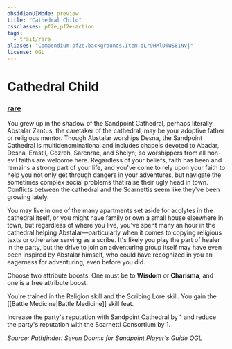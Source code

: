 ```yaml
---
obsidianUIMode: preview
title: "Cathedral Child"
cssclasses: pf2e,pf2e-action
tags:
  - trait/rare
aliases: "Compendium.pf2e.backgrounds.Item.qLr9HMlDTWS81NVj"
license: OGL
---
```

# Cathedral Child

### [rare](rare "Rare Rarity Trait")






You grew up in the shadow of the Sandpoint Cathedral, perhaps literally. Abstalar Zantus, the caretaker of the cathedral, may be your adoptive father or religious mentor. Though Abstalar worships Desna, the Sandpoint Cathedral is multidenominational and includes chapels devoted to Abadar, Desna, Erastil, Gozreh, Sarenrae, and Shelyn; so worshippers from all non-evil faiths are welcome here. Regardless of your beliefs, faith has been and remains a strong part of your life, and you've come to rely upon your faith to help you not only get through dangers in your adventures, but navigate the sometimes complex social problems that raise their ugly head in town. Conflicts between the cathedral and the Scarnettis seem like they've been growing lately.

You may live in one of the many apartments set aside for acolytes in the cathedral itself, or you might have family or own a small house elsewhere in town, but regardless of where you live, you've spent many an hour in the cathedral helping Abstalar—particularly when it comes to copying religious texts or otherwise serving as a scribe. It's likely you play the part of healer in the party, but the drive to join an adventuring group itself may have even been inspired by Abstalar himself, who could have recognized in you an eagerness for adventuring, even before you did.

Choose two attribute boosts. One must be to **Wisdom** or **Charisma**, and one is a free attribute boost.

You're trained in the Religion skill and the Scribing Lore skill. You gain the [[Battle Medicine|Battle Medicine]] skill feat.

Increase the party's reputation with Sandpoint Cathedral by 1 and reduce the party's reputation with the Scarnetti Consortium by 1.

*Source: Pathfinder: Seven Dooms for Sandpoint Player's Guide*
*OGL*